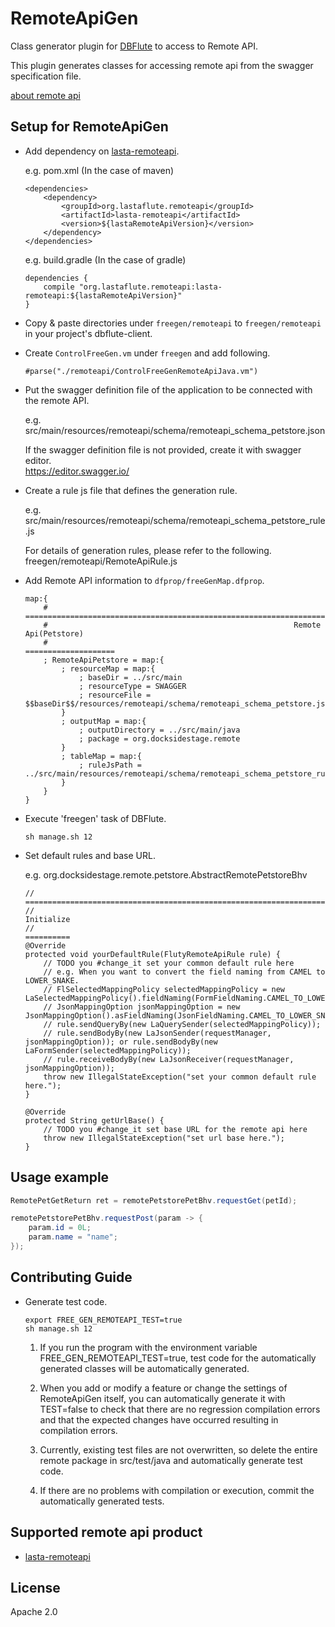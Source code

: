 # RemoteApiGen
Class generator plugin for [DBFlute](http://dbflute.seasar.org/) to access to Remote API.

This plugin generates classes for accessing remote api from the swagger specification file.

[about remote api](http://dbflute.seasar.org/ja/lastaflute/howto/architecture/remoteapicall.html)

## Setup for RemoteApiGen
- Add dependency on [lasta-remoteapi](https://github.com/lastaflute/lasta-remoteapi).

  e.g. pom.xml (In the case of maven)

  ```
  <dependencies>
      <dependency>
          <groupId>org.lastaflute.remoteapi</groupId>
          <artifactId>lasta-remoteapi</artifactId>
          <version>${lastaRemoteApiVersion}</version>
      </dependency>
  </dependencies>
  ```

  e.g. build.gradle (In the case of gradle)

  ```
  dependencies {
      compile "org.lastaflute.remoteapi:lasta-remoteapi:${lastaRemoteApiVersion}"
  }
  ```

- Copy & paste directories under `freegen/remoteapi` to `freegen/remoteapi` in your project's dbflute-client.

- Create `ControlFreeGen.vm` under `freegen` and add following.

  ```
  #parse("./remoteapi/ControlFreeGenRemoteApiJava.vm")
  ```

- Put the swagger definition file of the application to be connected with the remote API.

  e.g. src/main/resources/remoteapi/schema/remoteapi_schema_petstore.json

  If the swagger definition file is not provided, create it with swagger editor.  
  https://editor.swagger.io/

- Create a rule js file that defines the generation rule.

  e.g. src/main/resources/remoteapi/schema/remoteapi_schema_petstore_rule.js

  For details of generation rules, please refer to the following.  
  freegen/remoteapi/RemoteApiRule.js

- Add Remote API information to `dfprop/freeGenMap.dfprop`.

  ```
  map:{
      # ==========================================================================
      #                                                       Remote Api(Petstore)
      #                                                       ====================
      ; RemoteApiPetstore = map:{
          ; resourceMap = map:{
              ; baseDir = ../src/main
              ; resourceType = SWAGGER
              ; resourceFile = $$baseDir$$/resources/remoteapi/schema/remoteapi_schema_petstore.json
          }
          ; outputMap = map:{
              ; outputDirectory = ../src/main/java
              ; package = org.docksidestage.remote
          }
          ; tableMap = map:{
              ; ruleJsPath = ../src/main/resources/remoteapi/schema/remoteapi_schema_petstore_rule.js
          }
      }
  }
  ```

- Execute 'freegen' task of DBFlute.

  ```
  sh manage.sh 12
  ```

- Set default rules and base URL.

  e.g. org.docksidestage.remote.petstore.AbstractRemotePetstoreBhv

  ```
  // ===================================================================================
  //                                                                          Initialize
  //                                                                          ==========
  @Override
  protected void yourDefaultRule(FlutyRemoteApiRule rule) {
      // TODO you #change_it set your common default rule here
      // e.g. When you want to convert the field naming from CAMEL to LOWER_SNAKE.
      // FlSelectedMappingPolicy selectedMappingPolicy = new LaSelectedMappingPolicy().fieldNaming(FormFieldNaming.CAMEL_TO_LOWER_SNAKE);
      // JsonMappingOption jsonMappingOption = new JsonMappingOption().asFieldNaming(JsonFieldNaming.CAMEL_TO_LOWER_SNAKE);
      // rule.sendQueryBy(new LaQuerySender(selectedMappingPolicy));
      // rule.sendBodyBy(new LaJsonSender(requestManager, jsonMappingOption)); or rule.sendBodyBy(new LaFormSender(selectedMappingPolicy));
      // rule.receiveBodyBy(new LaJsonReceiver(requestManager, jsonMappingOption));
      throw new IllegalStateException("set your common default rule here.");
  }

  @Override
  protected String getUrlBase() {
      // TODO you #change_it set base URL for the remote api here
      throw new IllegalStateException("set url base here.");
  }
  ```

## Usage example

```java
RemotePetGetReturn ret = remotePetstorePetBhv.requestGet(petId);

remotePetstorePetBhv.requestPost(param -> {
    param.id = 0L;
    param.name = "name";
});
```

## Contributing Guide
 
- Generate test code.

  ```
  export FREE_GEN_REMOTEAPI_TEST=true
  sh manage.sh 12
  ```

  1. If you run the program with the environment variable FREE_GEN_REMOTEAPI_TEST=true,
     test code for the automatically generated classes will be automatically generated.

  2. When you add or modify a feature or change the settings of RemoteApiGen itself,
     you can automatically generate it with TEST=false to check that there are no regression compilation errors and that the expected changes have occurred resulting in compilation errors.

  3. Currently, existing test files are not overwritten, so delete the entire remote package in src/test/java and automatically generate test code.

  4. If there are no problems with compilation or execution, commit the automatically generated tests.

## Supported remote api product
- [lasta-remoteapi](https://github.com/lastaflute/lasta-remoteapi)

## License
Apache 2.0
